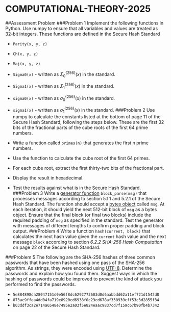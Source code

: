 # COMPUTATIONAL-THEORY-2025
##Assessment Problem
###Problem 1
Implement the following functions in Python. Use numpy to ensure that all variables and values are treated as 32-bit integers. These functions are defined in the Secure Hash Standard
* `Parity(x, y, z)`
* `Ch(x, y, z)`
* `Maj(x, y, z)`
* `Sigma0(x)` - written as $\Sigma_0^{\{256\}}(x)$ in the standard.
* `Sigma1(x)` - written as $\Sigma_1^{\{256\}}(x)$ in the standard.
* `sigma0(x)` - written as $\sigma_0^{\{256\}}(x)$ in the standard.
* `sigma1(x)` - written as $\sigma_1^{\{256\}}(x)$ in the standard.
###Problem 2
Use numpy to calculate the constants listed at the bottom of page 11 of the Secure Hash Standard, following the steps below.
These are the first 32 bits of the fractional parts of the cube roots of the first 64 prime numbers.

* Write a function called `primes(n)` that generates the first n prime numbers.

* Use the function to calculate the cube root of the first 64 primes.

* For each cube root, extract the first thirty-two bits of the fractional part.

* Display the result in hexadecimal.

* Test the results against what is in the Secure Hash Standard.
###Problem 3
Write a [generator function](https://realpython.com/introduction-to-python-generators/) `block_parse(msg)` that processes messages according to section 5.1.1 and 5.2.1 of the Secure Hash Standard.
The function should accept a [bytes object](https://realpython.com/python-bytes/) called `msg`.
At each iteration, it should yield the next 512-bit block of `msg` as a bytes object.
Ensure that the final block (or final two blocks) include the required padding of `msg` as specified in the standard.
Test the generator with messages of different lengths to confirm proper padding and block output.
###Problem 4
Write a function `hash(current, block)` that calculates the next hash value given the `current` hash value and the next message `block` according to section *6.2.2 SHA-256 Hash Computation* on page 22 of the Secure Hash Standard.

###Problem 5
The following are the SHA-256 hashes of three common passwords that have been hashed using one pass of the SHA-256 algorithm.
As strings, they were encoded using [UTF-8](https://en.wikipedia.org/wiki/UTF-8).
Determine the passwords and explain how you found them.
Suggest ways in which the hashing of passwords could be improved to prevent the kind of attack you performed to find the passwords.

* `5e884898da28047151d0e56f8dc6292773603d0d6aabbdd62a11ef721d1542d8`
* `873ac9ffea4dd04fa719e8920cd6938f0c23cd678af330939cff53c3d2855f34`
* `b03ddf3ca2e714a6548e7495e2a03f5e824eaac9837cd7f159c67b90fb4b7342`